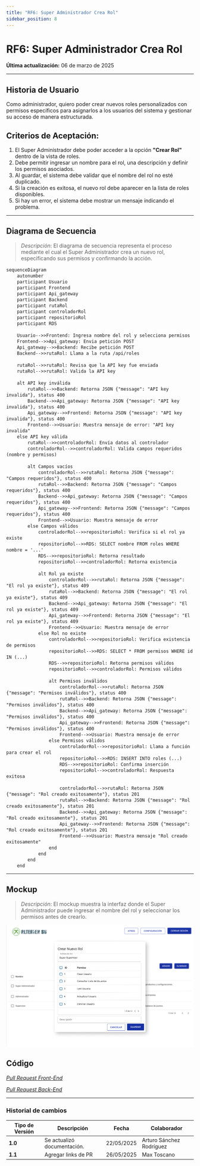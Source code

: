 ```yaml
---
title: "RF6: Super Administrador Crea Rol"
sidebar_position: 8
---
```


# RF6: Super Administrador Crea Rol

**Última actualización:** 06 de marzo de 2025

---

## Historia de Usuario

Como administrador, quiero poder crear nuevos roles personalizados con permisos específicos para asignarlos a los usuarios del sistema y gestionar su acceso de manera estructurada.

## **Criterios de Aceptación:**

1. El Super Administrador debe poder acceder a la opción **"Crear Rol"** dentro de la vista de roles.
2. Debe permitir ingresar un nombre para el rol, una descripción y definir los permisos asociados.
3. Al guardar, el sistema debe validar que el nombre del rol no esté duplicado.
4. Si la creación es exitosa, el nuevo rol debe aparecer en la lista de roles disponibles.
5. Si hay un error, el sistema debe mostrar un mensaje indicando el problema.

---

## **Diagrama de Secuencia**

> _Descripción_: El diagrama de secuencia representa el proceso mediante el cual el Super Administrador crea un nuevo rol, especificando sus permisos y confirmando la acción.

```mermaid
sequenceDiagram
    autonumber
    participant Usuario
    participant Frontend
    participant Api_gateway
    participant Backend
    participant rutaRol
    participant controladorRol
    participant repositorioRol
    participant RDS

    Usuario-->>Frontend: Ingresa nombre del rol y selecciona permisos
    Frontend-->>Api_gateway: Envia petición POST
    Api_gateway-->>Backend: Recibe petición POST
    Backend-->>rutaRol: Llama a la ruta /api/roles

    rutaRol-->>rutaRol: Revisa que la API key fue enviada
    rutaRol-->>rutaRol: Valida la API key

    alt API key inválida
        rutaRol-->>Backend: Retorna JSON {"message": "API key invalida"}, status 400
        Backend-->>Api_gateway: Retorna JSON {"message": "API key invalida"}, status 400
        Api_gateway-->>Frontend: Retorna JSON {"message": "API key invalida"}, status 400
        Frontend-->>Usuario: Muestra mensaje de error: "API key invalida"
    else API key válida
        rutaRol-->>controladorRol: Envía datos al controlador
        controladorRol-->>controladorRol: Valida campos requeridos (nombre y permisos)

        alt Campos vacíos
            controladorRol-->>rutaRol: Retorna JSON {"message": "Campos requeridos"}, status 400
            rutaRol-->>Backend: Retorna JSON {"message": "Campos requeridos"}, status 400
            Backend-->>Api_gateway: Retorna JSON {"message": "Campos requeridos"}, status 400
            Api_gateway-->>Frontend: Retorna JSON {"message": "Campos requeridos"}, status 400
            Frontend-->>Usuario: Muestra mensaje de error
        else Campos válidos
            controladorRol-->>repositorioRol: Verifica si el rol ya existe
            repositorioRol-->>RDS: SELECT nombre FROM roles WHERE nombre = '...'
            RDS-->>repositorioRol: Retorna resultado
            repositorioRol-->>controladorRol: Retorna existencia

            alt Rol ya existe
                controladorRol-->>rutaRol: Retorna JSON {"message": "El rol ya existe"}, status 409
                rutaRol-->>Backend: Retorna JSON {"message": "El rol ya existe"}, status 409
                Backend-->>Api_gateway: Retorna JSON {"message": "El rol ya existe"}, status 409
                Api_gateway-->>Frontend: Retorna JSON {"message": "El rol ya existe"}, status 409
                Frontend-->>Usuario: Muestra mensaje de error
            else Rol no existe
                controladorRol-->>repositorioRol: Verifica existencia de permisos
                repositorioRol-->>RDS: SELECT * FROM permisos WHERE id IN (...)
                RDS-->>repositorioRol: Retorna permisos válidos
                repositorioRol-->>controladorRol: Permisos válidos

                alt Permisos inválidos
                    controladorRol-->>rutaRol: Retorna JSON {"message": "Permisos inválidos"}, status 400
                    rutaRol-->>Backend: Retorna JSON {"message": "Permisos inválidos"}, status 400
                    Backend-->>Api_gateway: Retorna JSON {"message": "Permisos inválidos"}, status 400
                    Api_gateway-->>Frontend: Retorna JSON {"message": "Permisos inválidos"}, status 400
                    Frontend-->>Usuario: Muestra mensaje de error
                else Permisos válidos
                    controladorRol-->>repositorioRol: Llama a función para crear el rol
                    repositorioRol-->>RDS: INSERT INTO roles (...)
                    RDS-->>repositorioRol: Confirma inserción
                    repositorioRol-->>controladorRol: Respuesta exitosa

                    controladorRol-->>rutaRol: Retorna JSON {"message": "Rol creado exitosamente"}, status 201
                    rutaRol-->>Backend: Retorna JSON {"message": "Rol creado exitosamente"}, status 201
                    Backend-->>Api_gateway: Retorna JSON {"message": "Rol creado exitosamente"}, status 201
                    Api_gateway-->>Frontend: Retorna JSON {"message": "Rol creado exitosamente"}, status 201
                    Frontend-->>Usuario: Muestra mensaje "Rol creado exitosamente"
                end
            end
        end
    end

```

---

## **Mockup**

> _Descripción_: El mockup muestra la interfaz donde el Super Administrador puede ingresar el nombre del rol y seleccionar los permisos antes de crearlo.

![alt text](imagenes/RF6.png)

## **Código**

_<u>[Pull Request Front-End](https://github.com/CodeAnd-Co/Frontend-Text-Lines/pull/43)</u>_

_<u>[Pull Request Back-End](https://github.com/CodeAnd-Co/Backend-textiles/pull/44)</u>_

---

### Historial de cambios

| **Tipo de Versión** | **Descripción**             | **Fecha**  | **Colaborador**          |
| ------------------- | --------------------------- | ---------- | ------------------------ |
| **1.0**             | Se actualizó documentación. | 22/05/2025 | Arturo Sánchez Rodríguez |
| **1.1**             | Agregar links de PR         | 26/05/2025 | Max Toscano              |
